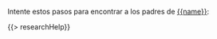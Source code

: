 Intente estos pasos para encontrar a los padres de [{{name}}](https://familysearch.org/tree/person/{{pid}}/details):

{{> researchHelp}}
